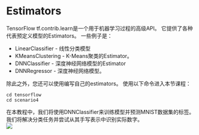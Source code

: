 # Estimators
TensorFlow tf.contrib.learn是一个用于机器学习过程的高级API。 它提供了各种代表预定义模型的Estimators。 一些例子是：

+ LinearClassifier  - 线性分类模型
+ KMeansClustering  -  K-Means聚类的Estimator。
+ DNNClassifier  - 深度神经网络模型的Estimator
+ DNNRegressor  - 深度神经网络模型。

除此之外，您还可以使用编写自己的estimators。
使用以下命令进入本节课程：
```
cd tensorflow
cd scenario4
```
在本教程中，我们将使用DNNClassifier来训练模型并预测MNIST数据集的标签。 我们将解决分类任务并尝试从其手写表示中识别实际数字。</br>
![](http://kfcoding-static.oss-cn-hangzhou.aliyuncs.com/gitcourse-TensorFlow_getting_started/Estimators.png)</br>

